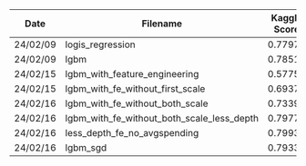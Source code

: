 | Date | Filename | Kaggle Score | Best |
|---|---|---|---|
| 24/02/09 | logis_regression | 0.77975 |  |
| 24/02/09 | lgbm | 0.78512 | |
| 24/02/15 | lgbm_with_feature_engineering | 0.5775 |  |
| 24/02/15 | lgbm_with_fe_without_first_scale | 0.69371 |  |
| 24/02/16 | lgbm_with_fe_without_both_scale | 0.73392 |  |
| 24/02/16 | lgbm_with_fe_without_both_scale_less_depth | 0.79775 | |
| 24/02/16 | less_depth_fe_no_avgspending | 0.79939 | * |
| 24/02/16 | lgbm_sgd | 0.79331 |  |
